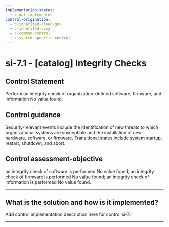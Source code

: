 ```yaml
---
implementation-status:
  - c-not-implemented
control-origination:
  - c-inherited-cloud-gov
  - c-inherited-cisa
  - c-common-control
  - c-system-specific-control
---
```


# si-7.1 - \[catalog\] Integrity Checks

## Control Statement

Perform an integrity check of organization-defined software, firmware, and information No value found.

## Control guidance

Security-relevant events include the identification of new threats to which organizational systems are susceptible and the installation of new hardware, software, or firmware. Transitional states include system startup, restart, shutdown, and abort.

## Control assessment-objective

an integrity check of software is performed No value found;
an integrity check of firmware is performed No value found;
an integrity check of information is performed No value found.

______________________________________________________________________

## What is the solution and how is it implemented?

Add control implementation description here for control si-7.1

______________________________________________________________________
